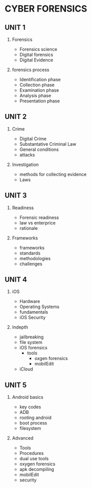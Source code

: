 # CYBER FORENSICS

## UNIT 1

1. Forensics
    - Forensics science
    - Digital forensics
    - Digital Evidence

2. forensics process
    - Identification phase
    - Collection phase
    - Examination phase
    - Analysis phase
    - Presentation phase

## UNIT 2

1. Crime
    - Digital Crime
    - Substantative Criminal Law
    - General conditions
    - attacks

2. Investigation
    - methods for collecting evidence
    - Laws

## UNIT 3

1. Readiness
    - Forensic readiness
    - law vs enterprice
    - rationale 

2. Frameworks
    - frameworks
    - standards
    - methodologies
    - challenges

## UNIT 4

1. iOS
    - Hardware
    - Operating Systems
    - fundamentals
    - iOS Security

2. Indepth 
    - jailbreaking
    - file system
    - iOS forensics
        - tools
            - oxgen forensics
            - mobilEdit
    - iCloud

## UNIT 5

1. Android basics
    - key codes
    - ADB
    - rooting android
    - boot process
    - filesystem

2. Advanced
    - Tools
    - Procedures
    - dual use tools
    - oxygen forensics
    - apk decompiling
    - mobilEdit
    - security

